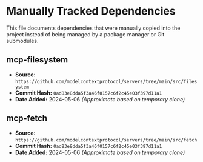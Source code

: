 # Manually Tracked Dependencies

This file documents dependencies that were manually copied into the project instead of being managed by a package manager or Git submodules.

## mcp-filesystem
- **Source:** `https://github.com/modelcontextprotocol/servers/tree/main/src/filesystem`
- **Commit Hash:** `0ad83e8dda5f3a46f0157c6f2c45e03f397d11a1`
- **Date Added:** 2024-05-06 *(Approximate based on temporary clone)*

## mcp-fetch
- **Source:** `https://github.com/modelcontextprotocol/servers/tree/main/src/fetch`
- **Commit Hash:** `0ad83e8dda5f3a46f0157c6f2c45e03f397d11a1`
- **Date Added:** 2024-05-06 *(Approximate based on temporary clone)* 